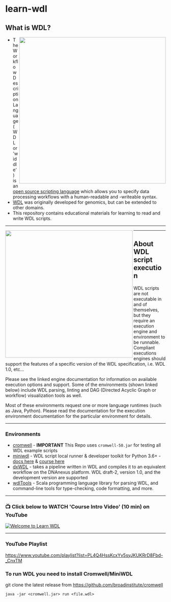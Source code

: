 # learn-wdl

## What is WDL?

<img src="https://github.com/openwdl/learn-wdl/raw/master/images/wdl-icon.png" width="460" align="right">  

- The Workflow Description Language (WDL or 'widdle') is an [open source scripting language](https://github.com/openwdl/wdl) which allows you to specify data processing workflows with a human-readable and -writeable syntax. 
- [WDL](https://openwdl.org/) was originally developed for genomics, but can be extended to other domains.  
- This repository contains educational materials for learning to read and write WDL scripts.

---

<img src="https://github.com/openwdl/learn-wdl/raw/master/images/3-wdl.png" width="400" align="left">

---

## About WDL script execution

WDL scripts are not executable in and of themselves, but they require an execution engine and environment to be runnable. Compliant executions engines should support the features of a specific version of the WDL specification, i.e. WDL 1.0, etc...

Please see the linked engine documentation for information on available execution options and support. Some of the environments (shown linked below) include WDL parsing, linting and DAG (Directed Acyclic Graph or workflow) visualization tools as well.    

Most of these environments request one or more language runtimes (such as Java, Python).  Please read the documentation for the execution environment documentation for the particular environment for details.

---

### Environments 

 - [cromwell](https://github.com/broadinstitute/cromwell) - **IMPORTANT** This Repo uses `cromwell-50.jar` for testing all WDL example scripts
 - [miniwdl](https://github.com/chanzuckerberg/miniwdl) - WDL script local runner & developer toolkit for Python 3.6+ - [docs here](https://miniwdl.readthedocs.io/en/latest/getting_started.html) & [course here](https://github.com/openwdl/learn-wdl/tree/master/6_miniwdl_course)
 - [dxWDL](https://github.com/dnanexus/dxWDL) - takes a pipeline written in WDL and compiles it to an equivalent workflow on the DNAnexus platform. WDL draft-2, version 1.0, and the development version are supported
 - [wdlTools](https://github.com/dnanexus-rnd/wdlTools) - Scala programming language library for parsing WDL, and command-line tools for type-checking, code formatting, and more.
 ---

### 📺 Click below to WATCH 'Course Intro Video' (10 min) on YouTube

[![Welcome to Learn WDL](/images/learn-wdl-intro.png)](https://www.youtube.com/watch?v=RtcW2Zdn_28 "Welcome to Learn WDL")

---


### YouTube Playlist 

https://www.youtube.com/playlist?list=PL4Q4HssKcxYv5syJKUKRrD8Fbd-_CnxTM 


### To run WDL you need to install Cromwell/MiniWDL
git clone the latest release from https://github.com/broadinstitute/cromwell
```
java -jar <cromwell.jar> run <file.wdl>
```
